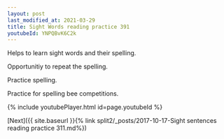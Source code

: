 ```yaml
---
layout: post
last_modified_at: 2021-03-29
title: Sight Words reading practice 391
youtubeId: YNPQBvK6C2k
---
```

 
 
Helps to learn sight words and their spelling.

Opportunitiy to repeat the spelling. 

Practice spelling. 
 
Practice for spelling bee competitions. 
 
{% include youtubePlayer.html id=page.youtubeId %}
 
 

[Next]({{ site.baseurl }}{% link  split2/_posts/2017-10-17-Sight sentences reading practice 311.md%})
 
